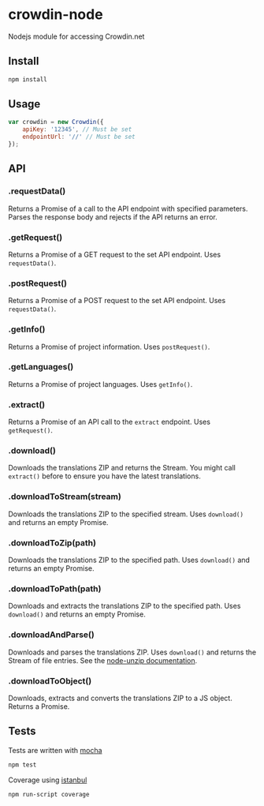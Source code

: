 crowdin-node
============

Nodejs module for accessing Crowdin.net

## Install

```bash
npm install
```

## Usage

```js
var crowdin = new Crowdin({
    apiKey: '12345', // Must be set
    endpointUrl: '//' // Must be set
});
```

## API

### .requestData()
Returns a Promise of a call to the API endpoint with specified parameters.
Parses the response body and rejects if the API returns an error.

### .getRequest()
Returns a Promise of a GET request to the set API endpoint. Uses `requestData()`.

### .postRequest()
Returns a Promise of a POST request to the set API endpoint. Uses `requestData()`.

### .getInfo()
Returns a Promise of project information. Uses `postRequest()`.

### .getLanguages()
Returns a Promise of project languages. Uses `getInfo()`.

### .extract()
Returns a Promise of an API call to the `extract` endpoint. Uses `getRequest()`.

### .download()
Downloads the translations ZIP and returns the Stream.
You might call `extract()` before to ensure you have the latest translations.

### .downloadToStream(stream)
Downloads the translations ZIP to the specified stream. Uses `download()` and returns an empty Promise.

### .downloadToZip(path)
Downloads the translations ZIP to the specified path. Uses `download()` and returns an empty Promise.

### .downloadToPath(path)
Downloads and extracts the translations ZIP to the specified path. Uses `download()` and returns an empty Promise.

### .downloadAndParse()
Downloads and parses the translations ZIP. Uses `download()` and returns the Stream of file entries.
See the [node-unzip documentation](https://github.com/EvanOxfeld/node-unzip#parse-zip-file-contents).

### .downloadToObject()
Downloads, extracts and converts the translations ZIP to a JS object. Returns a Promise.

## Tests

Tests are written with [mocha](http://visionmedia.github.io/mocha/)

```bash
npm test
```

Coverage using [istanbul](http://gotwarlost.github.io/istanbul/)

```bash
npm run-script coverage
```
